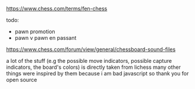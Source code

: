 https://www.chess.com/terms/fen-chess

todo:
- pawn promotion
- pawn v pawn en passant

https://www.chess.com/forum/view/general/chessboard-sound-files

a lot of the stuff (e.g the possible move indicators, possible capture indicators, the board's colors) is directly taken from lichess
many other things were inspired by them because i am bad javascript so thank you for open source
